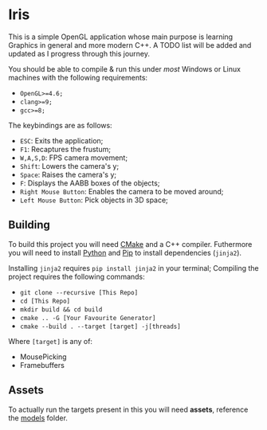# Iris
This is a simple OpenGL application whose main purpose is learning Graphics in general and more modern C++. A TODO list will be added and updated as I progress through this journey.

You should be able to compile & run this under *most* Windows or Linux machines with the following requirements:
- `OpenGL>=4.6;`
- `clang>=9;`
- `gcc>=8;`

The keybindings are as follows:
- `ESC`: Exits the application;
- `F1`: Recaptures the frustum;
- `W,A,S,D`: FPS camera movement;
- `Shift`: Lowers the camera's y;
- `Space`: Raises the camera's y;
- `F`: Displays the AABB boxes of the objects;
- `Right Mouse Button`: Enables the camera to be moved around;
- `Left Mouse Button`: Pick objects in 3D space;

## Building
To build this project you will need [CMake](https://cmake.org/) and a C++ compiler. Futhermore you will need to install
[Python](https://www.python.org/) and [Pip](https://pypi.org/project/pip/) to install dependencies (`jinja2`).

Installing `jinja2` requires `pip install jinja2` in your terminal;
Compiling the project requires the following commands:
- `git clone --recursive [This Repo]`
- `cd [This Repo]`
- `mkdir build && cd build`
- `cmake .. -G [Your Favourite Generator]`
- `cmake --build . --target [target] -j[threads]`

Where `[target]` is any of:
- MousePicking
- Framebuffers

## Assets
To actually run the targets present in this you will need **assets**, reference the [models](models) folder.
